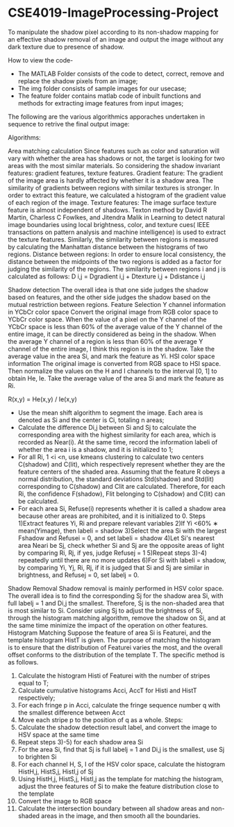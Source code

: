 # CSE4019-ImageProcessing-Project
To manipulate the shadow pixel according to its non-shadow mapping for an effective shadow removal of an image and output the image without any dark texture due to presence of shadow.


How to view the code-
* The MATLAB Folder consists of the code to detect, correct, remove and replace the shadow pixels from an image;
* The img folder consists of sample images for our usecase;
* The feature folder contains matlab code of inbuilt functions and methods for extracting image features from input images;

The following are the various algorithmics apporaches undertaken in sequence to retrive the final output image:

Algorithms:

Area matching calculation
Since features such as color and saturation will vary with whether the area has shadows or not, the target is looking for two areas with the most similar materials. 
So considering the shadow invariant features: gradient features, texture features.
Gradient feature: The gradient of the image area is hardly affected by whether it is a shadow area. The similarity of gradients between regions with similar textures is stronger. In order to extract this feature, we calculated a histogram of the gradient value of each region of the image.
Texture features: The image surface texture feature is almost independent of shadows. Texton method  by David R Martin, Charless C Fowlkes, and Jitendra Malik in Learning to detect natural image boundaries using local brightness, color, and texture cues( IEEE transactions on pattern analysis and machine intelligence) is used to extract the texture features. 
Similarly, the similarity between regions is measured by calculating the Manhattan distance between the histograms of two regions.
Distance between regions: In order to ensure local consistency, the distance between the midpoints of the two regions is added as a factor for judging the similarity of the regions.
The similarity between regions i and j is calculated as follows:
D i,j = Dgradient i,j + Dtexture i,j + Ddistance i,j 

Shadow detection
The overall idea is that one side judges the shadow based on features, and the other side judges the shadow based on the mutual restriction between regions.
Feature Selection
Y channel information in YCbCr color space Convert the original image from RGB color space to YCbCr color space. When the value of a pixel on the Y channel of the YCbCr space is less than 60% of the average value of the Y channel of the entire image, it can be directly considered as being in the shadow. When the average Y channel of a region is less than 60% of the average Y channel of the entire image, I think this region is in the shadow. Take the average value in the area Si, and mark the feature as Yi.
HSI color space information The original image is converted from RGB space to HSI space. Then normalize the values on the H and I channels to the interval [0, 1] to obtain He, Ie. Take the average value of the area Si and mark the feature as Ri.

R(x,y) = He(x,y) / Ie(x,y)

* Use the mean shift algorithm to segment the image. Each area is denoted as Si and the center is Ci, totaling n areas;
* Calculate the difference Di,j between Si and Sj to calculate the corresponding area with the highest similarity for each area, which is recorded as Near(i). At the same time, record the information labeli of whether the area i is a shadow, and it is initialized to 1;
* For all Ri, 1 <i <n, use kmeans clustering to calculate two centers C(shadow) and C(lit), which respectively represent whether they are the feature centers of the shaded area. Assuming that the feature R obeys a normal distribution, the standard deviations Std(shadow) and Std(lit) corresponding to C(shadow) and Clit are calculated. Therefore, for each Ri, the confidence F(shadow), Flit belonging to C(shadow) and C(lit) can be calculated.
* For each area Si, Refuse(i) represents whether it is called a shadow area because other areas are prohibited, and it is initialized to 0.
Steps
1)Extract features Yi, Ri and prepare relevant variables
2)If Yi <60% ∗ mean(Yimage), then labeli = shadow
3)Select the area Si with the largest Fshadow and Refusei = 0, and set labeli = shadow
4)Let Si's nearest area Neari be Sj, check whether Si and Sj are the opposite areas of light by comparing Ri, Rj, if yes, judge Refusej = 1
5)Repeat steps 3)-4) repeatedly until there are no more updates
6)For Si with labeli = shadow, by comparing Yi, Yj, Ri, Rj, if it is judged that Si and Sj are similar in brightness, and Refusej = 0, set labelj = 0.


Shadow Removal
Shadow removal is mainly performed in HSV color space. The overall idea is to find the corresponding Sj for the shadow area Si, with full labelj = 1 and Di,j the smallest. Therefore, Sj is the non-shaded area that is most similar to Si. Consider using Sj to adjust the brightness of Si, through the histogram matching algorithm, remove the shadow on Si, and at the same time minimize the impact of the operation on other features.
Histogram Matching
Suppose the feature of area Si is Featurei, and the template histogram HistT is given. The purpose of matching the histogram is to ensure that the distribution of Featurei varies the most, and the overall offset conforms to the distribution of the template T. The specific method is as follows.
1) Calculate the histogram Histi of Featurei with the number of stripes equal to T;
2) Calculate cumulative histograms Acci, AccT for Histi and HistT respectively;
3) For each fringe p in Acci, calculate the fringe sequence number q with the smallest difference between Acct
4) Move each stripe p to the position of q as a whole.
Steps:
1) Calculate the shadow detection result label, and convert the image to HSV space at the same time
2) Repeat steps 3)-5) for each shadow area Si
3) For the area Si, find that Sj is full labelj = 1 and Di,j is the smallest, use Sj to brighten Si
4) For each channel H, S, I of the HSV color space, calculate the histogram HistH,j, HistS,j, HistI,j of Sj
5) Using HistH,j, HistS,j, HistI,j as the template for matching the histogram, adjust the three features of Si to make the feature distribution close to the template
6) Convert the image to RGB space
7) Calculate the intersection boundary between all shadow areas and non-shaded areas in the image, and then smooth all the boundaries.

